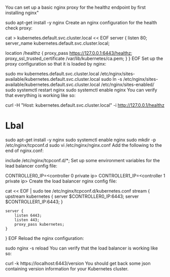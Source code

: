 You can set up a basic nginx proxy for the healthz endpoint by first installing nginx"

sudo apt-get install -y nginx
Create an nginx configuration for the health check proxy:

cat > kubernetes.default.svc.cluster.local << EOF
server {
  listen      80;
  server_name kubernetes.default.svc.cluster.local;

  location /healthz {
     proxy_pass                    https://127.0.0.1:6443/healthz;
     proxy_ssl_trusted_certificate /var/lib/kubernetes/ca.pem;
  }
}
EOF
Set up the proxy configuration so that it is loaded by nginx:

sudo mv kubernetes.default.svc.cluster.local /etc/nginx/sites-available/kubernetes.default.svc.cluster.local
sudo ln -s /etc/nginx/sites-available/kubernetes.default.svc.cluster.local /etc/nginx/sites-enabled/
sudo systemctl restart nginx
sudo systemctl enable nginx
You can verify that everything is working like so:

curl -H "Host: kubernetes.default.svc.cluster.local" -i http://127.0.0.1/healthz



# Lbal 
sudo apt-get install -y nginx
sudo systemctl enable nginx
sudo mkdir -p /etc/nginx/tcpconf.d
sudo vi /etc/nginx/nginx.conf
Add the following to the end of nginx.conf:

include /etc/nginx/tcpconf.d/*;
Set up some environment variables for the lead balancer config file:

CONTROLLER0_IP=<controller 0 private ip>
CONTROLLER1_IP=<controller 1 private ip>
Create the load balancer nginx config file:

cat << EOF | sudo tee /etc/nginx/tcpconf.d/kubernetes.conf
stream {
    upstream kubernetes {
        server $CONTROLLER0_IP:6443;
        server $CONTROLLER1_IP:6443;
    }

    server {
        listen 6443;
        listen 443;
        proxy_pass kubernetes;
    }
}
EOF
Reload the nginx configuration:

sudo nginx -s reload
You can verify that the load balancer is working like so:

curl -k https://localhost:6443/version
You should get back some json containing version information for your Kubernetes cluster.

